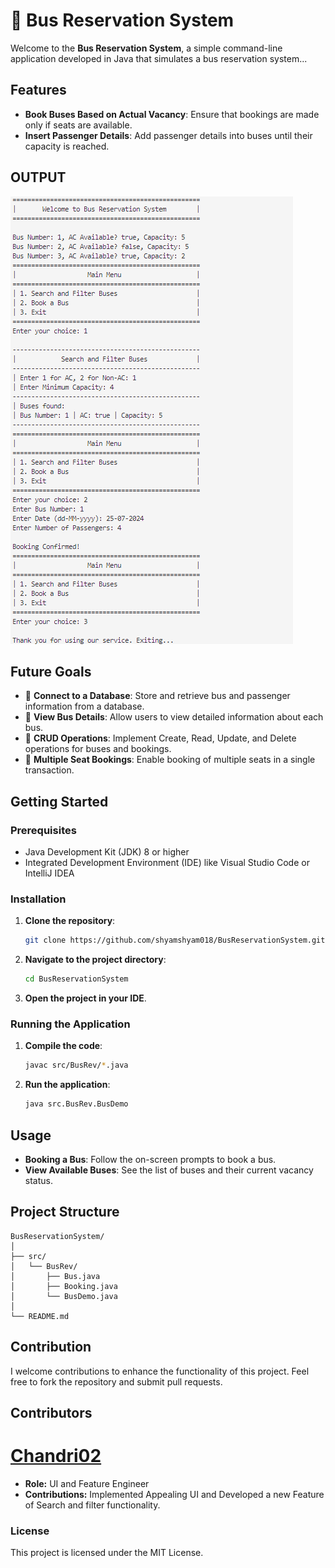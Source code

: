 # 🚌 Bus Reservation System

Welcome to the **Bus Reservation System**, a simple command-line application developed in Java that simulates a bus reservation system...

## Features
- **Book Buses Based on Actual Vacancy**: Ensure that bookings are made only if seats are available.
- **Insert Passenger Details**: Add passenger details into buses until their capacity is reached.

## OUTPUT
![Bus Logo](Program_Output.png)

## Future Goals
- 📂 **Connect to a Database**: Store and retrieve bus and passenger information from a database.
- 📄 **View Bus Details**: Allow users to view detailed information about each bus.
- 🔄 **CRUD Operations**: Implement Create, Read, Update, and Delete operations for buses and bookings.
- 💺 **Multiple Seat Bookings**: Enable booking of multiple seats in a single transaction.

## Getting Started

### Prerequisites
- Java Development Kit (JDK) 8 or higher
- Integrated Development Environment (IDE) like Visual Studio Code or IntelliJ IDEA

### Installation
1. **Clone the repository**:
    ```sh
    git clone https://github.com/shyamshyam018/BusReservationSystem.git
    ```
2. **Navigate to the project directory**:
    ```sh
    cd BusReservationSystem
    ```
3. **Open the project in your IDE**.

### Running the Application
1. **Compile the code**:
    ```sh
    javac src/BusRev/*.java
    ```
2. **Run the application**:
    ```sh
    java src.BusRev.BusDemo
    ```

## Usage
- **Booking a Bus**: Follow the on-screen prompts to book a bus.
- **View Available Buses**: See the list of buses and their current vacancy status.

## Project Structure
```plaintext
BusReservationSystem/
│
├── src/
│   └── BusRev/
│       ├── Bus.java
│       ├── Booking.java
│       └── BusDemo.java
│
└── README.md
```

## Contribution
I welcome contributions to enhance the functionality of this project. Feel free to fork the repository and submit pull requests.

## Contributors

# [Chandri02](https://github.com/chandri02)
- **Role:** UI and Feature Engineer
- **Contributions:** Implemented Appealing UI and Developed a new Feature of Search and filter functionality.

### License
This project is licensed under the MIT License.


